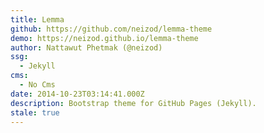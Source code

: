 ```yaml
---
title: Lemma
github: https://github.com/neizod/lemma-theme
demo: https://neizod.github.io/lemma-theme
author: Nattawut Phetmak (@neizod)
ssg:
  - Jekyll
cms:
  - No Cms
date: 2014-10-23T03:14:41.000Z
description: Bootstrap theme for GitHub Pages (Jekyll).
stale: true
---
```

